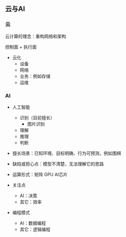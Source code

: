 ## 云与AI ##
### 云 ###
云计算的理念：重构网络和架构

控制面 + 执行面

- 云化
	- 设备
	- 网络
	- 业务：例如存储
	- 运维

### AI ###
- 人工智能
	- 识别（目前擅长）
		- 图片识别
	- 理解
	- 推理
	- 判断

- 擅长场景：已知环境、目标明确、行为可预测，例如围棋
- 缺陷或担心点：模型不清楚，无法理解它的思路
- 运算形式：矩阵 GPU AI芯片
- 关注点
	- AI：决策
	- 其它：效率
- 编程模式
	- AI：数据编程
	- 其它：逻辑编程